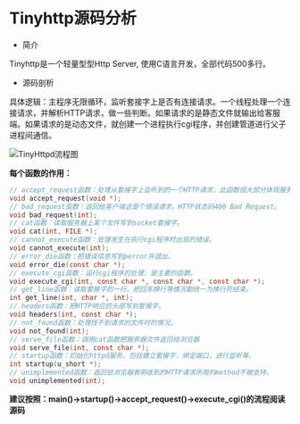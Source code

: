 # Tinyhttp源码分析

* 简介

Tinyhttp是一个轻量型型Http Server, 使用C语言开发，全部代码500多行。

* 源码剖析

具体逻辑：主程序无限循环，监听套接字上是否有连接请求。一个线程处理一个连接请求，并解析HTTP请求，做一些判断。如果请求的是静态文件就输出给客服端。如果请求的是动态文件，就创建一个进程执行cgi程序，并创建管道进行父子进程间通信。

![TinyHttpd流程图](D:\github\TinyHttpd\images\TinyHttpd流程图.jpg)

**每个函数的作用：**

```c
// accept_request函数：处理从套接字上监听到的一个HTTP请求，此函数很大部分体现服务器处理请求流程。
void accept_request(void *);
// bad_request函数：返回给客户端这是个错误请求，HTTP状态码400 Bad Request。
void bad_request(int);
// cat函数：读取服务器上某个文件写到socket套接字。
void cat(int, FILE *);
// cannot_execute函数：处理发生在执行cgi程序时出现的错误。
void cannot_execute(int);
// error_die函数：把错误信息写到perror并退出。
void error_die(const char *);
// execute_cgi函数：运行cgi程序的处理，是主要的函数。
void execute_cgi(int, const char *, const char *, const char *);
// get_line函数：读取套接字的一行，把回车换行等情况都统一为换行符结束。
int get_line(int, char *, int);
// headers函数：把HTTP响应的头部写到套接字。
void headers(int, const char *);
// not_found函数：处理找不到请求的文件时的情况。
void not_found(int);
// serve_file函数：调用cat函数把服务器文件返回给浏览器
void serve_file(int, const char *);
// startup函数：初始化httpd服务，包括建立套接字，绑定端口，进行监听等。
int startup(u_short *);
// unimplemented函数：返回给浏览器表明收到的HTTP请求所用的method不被支持。
void unimplemented(int);
```

**建议按照：main()->startup()->accept_request()->execute_cgi()的流程阅读源码**

